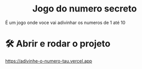 <h1 align="center"> Jogo do numero secreto</h1>
<p>É um  jogo onde voce vai adivinhar os numeros de 1 até 10</p>


# 🛠️ Abrir e rodar o projeto

https://adivinhe-o-numero-tau.vercel.app
